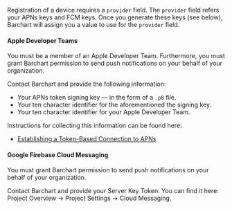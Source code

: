 Registration of a device requires a `provider` field. The `provider` field refers your APNs keys and FCM keys. Once you generate these keys (see below), Barchart will assign you a value to use for the `provider` field.

#### Apple Developer Teams

You must be a member of an Apple Developer Team. Furthermore, you must grant Barchart permission to send push notifications on your behalf of your organization.

Contact Barchart and provide the following information:

* Your APNs token signing key — in the form of a ```.p8``` file.
* Your ten character identifier for the aforementioned the signing key.
* Your ten character identifier for your Apple Developer Team.

Instructions for collecting this information can be found here:

* [Establishing a Token-Based Connection to APNs](https://developer.apple.com/documentation/usernotifications/setting_up_a_remote_notification_server/establishing_a_token-based_connection_to_apns)

#### Google Firebase Cloud Messaging

You must grant Barchart permission to send push notifications on your behalf of your organization.

Contact Barchart and provide your Server Key Token. You can find it here: Project Overview -> Project Settings -> Cloud Messaging.